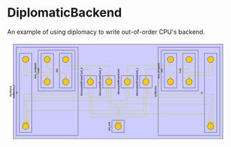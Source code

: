 # DiplomaticBackend

An example of using diplomacy to write out-of-order CPU's backend.

![](docs/example.png)
